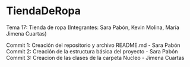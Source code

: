 # TiendaDeRopa
Tema 17: Tienda de ropa (Integrantes: Sara Pabón, Kevin Molina, María Jimena Cuartas)

Commit 1: Creación del repositorio y archivo README.md - Sara Pabón
Commit 2: Creación de la estructura básica del proyecto - Sara Pabón
Commit 3: Creacion de las clases de la carpeta Nucleo - Jimena Cuartas

